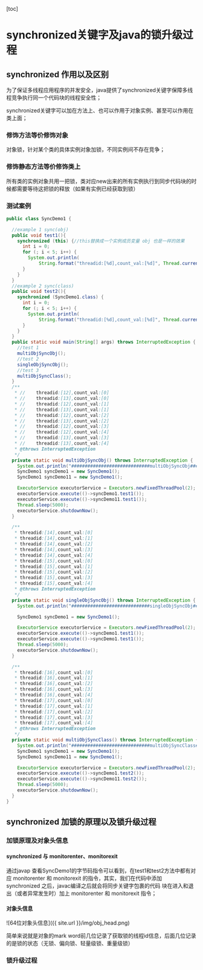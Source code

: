 [toc]
# synchronized关键字及java的锁升级过程

## synchronized 作用以及区别

为了保证多线程应用程序的并发安全，java提供了synchronized关键字保障多线程竞争执行同一个代码块的线程安全性；

synchronized关键字可以加在方法上、也可以作用于对象实例、甚至可以作用在类上面；

### 修饰方法等价修饰对象
对象锁，针对某个类的具体实例对象加锁，不同实例间不存在竞争；
### 修饰静态方法等价修饰类上
所有类的实例对象共用一把锁，类对应new出来的所有实例执行到同步代码块的时候都需要等待这把锁的释放（如果有实例已经获取到锁）

### 测试案例

```java
public class SyncDemo1 {

  //example 1 sync(obj)
  public void test1(){
    synchronized (this) {//this替换成一个实例成员变量 obj 也是一样的效果
      int i = 0;
      for (; i < 5; i++) {
        System.out.println(
            String.format("threadid:[%d],count_val:[%d]", Thread.currentThread().getId(), i));
      }
    }
  }
  //example 2 sync(class)
  public void test2(){
    synchronized (SyncDemo1.class) {
      int i = 0;
      for (; i < 5; i++) {
        System.out.println(
            String.format("threadid:[%d],count_val:[%d]", Thread.currentThread().getId(), i));
      }
    }
  }
  public static void main(String[] args) throws InterruptedException {
    //test 1
    multiObjSyncObj();
    //test 2
    singleObjSyncObj();
    //test 3
    multiObjSyncClass();
  }
  /**
   * //    threadid:[12],count_val:[0]
   * //    threadid:[13],count_val:[0]
   * //    threadid:[12],count_val:[1]
   * //    threadid:[13],count_val:[1]
   * //    threadid:[12],count_val:[2]
   * //    threadid:[13],count_val:[2]
   * //    threadid:[12],count_val:[3]
   * //    threadid:[12],count_val:[4]
   * //    threadid:[13],count_val:[3]
   * //    threadid:[13],count_val:[4]
   * @throws InterruptedException
   */
  private static void multiObjSyncObj() throws InterruptedException {
    System.out.println("#############################multiObjSyncObj##################################");
    SyncDemo1 syncDemo1 = new SyncDemo1();
    SyncDemo1 syncDemo11 = new SyncDemo1();

    ExecutorService executorService = Executors.newFixedThreadPool(2);
    executorService.execute(()->syncDemo1.test1());
    executorService.execute(()->syncDemo11.test1());
    Thread.sleep(5000);
    executorService.shutdownNow();
  }

  /**
   * threadid:[14],count_val:[0]
   * threadid:[14],count_val:[1]
   * threadid:[14],count_val:[2]
   * threadid:[14],count_val:[3]
   * threadid:[14],count_val:[4]
   * threadid:[15],count_val:[0]
   * threadid:[15],count_val:[1]
   * threadid:[15],count_val:[2]
   * threadid:[15],count_val:[3]
   * threadid:[15],count_val:[4]
   * @throws InterruptedException
   */
  private static void singleObjSyncObj() throws InterruptedException {
    System.out.println("#############################singleObjSyncObj##################################");

    SyncDemo1 syncDemo1 = new SyncDemo1();

    ExecutorService executorService = Executors.newFixedThreadPool(2);
    executorService.execute(()->syncDemo1.test1());
    executorService.execute(()->syncDemo1.test1());
    Thread.sleep(5000);
    executorService.shutdownNow();
  }

  /**
   * threadid:[16],count_val:[0]
   * threadid:[16],count_val:[1]
   * threadid:[16],count_val:[2]
   * threadid:[16],count_val:[3]
   * threadid:[16],count_val:[4]
   * threadid:[17],count_val:[0]
   * threadid:[17],count_val:[1]
   * threadid:[17],count_val:[2]
   * threadid:[17],count_val:[3]
   * threadid:[17],count_val:[4]
   * @throws InterruptedException
   */
  private static void multiObjSyncClass() throws InterruptedException {
    System.out.println("#############################multiObjSyncClass##################################");
    SyncDemo1 syncDemo1 = new SyncDemo1();
    SyncDemo1 syncDemo11 = new SyncDemo1();

    ExecutorService executorService = Executors.newFixedThreadPool(2);
    executorService.execute(()->syncDemo1.test2());
    executorService.execute(()->syncDemo11.test2());
    Thread.sleep(5000);
    executorService.shutdownNow();
  }
}
```

## synchronized 加锁的原理以及锁升级过程

### 加锁原理及对象头信息

#### synchronized 与 monitorenter、monitorexit

通过javap 查看SyncDemo1的字节码指令可以看到，在test1和test2方法中都有对应 monitorenter 和 monitorexit 的指令，其实，我们在代码中添加 synchronized 之后，javac编译之后就会将同步关键字包裹的代码 块在进入和退出（或者异常发生时）加上 monitorenter 和 monitorexit 指令；

#### 对象头信息

![64位对象头信息]({{ site.url }}/img/obj_head.png)

简单来说就是对象的mark word前几位记录了获取锁的线程id信息，后面几位记录的是锁的状态（无锁、偏向锁、轻量级锁、重量级锁）

### 锁升级过程



